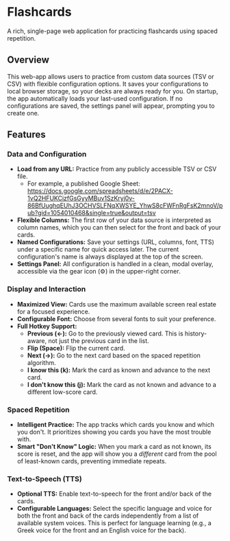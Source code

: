 # Flashcards

A rich, single-page web application for practicing flashcards using spaced repetition.

## Overview

This web-app allows users to practice from custom data sources (TSV or CSV) with flexible configuration options. It saves your configurations to local browser storage, so your decks are always ready for you. On startup, the app automatically loads your last-used configuration. If no configurations are saved, the settings panel will appear, prompting you to create one.

## Features

### Data and Configuration
*   **Load from any URL:** Practice from any publicly accessible TSV or CSV file.
    *   For example, a published Google Sheet: https://docs.google.com/spreadsheets/d/e/2PACX-1vQ2HFUKCizfGsGyyMBuv1SzKryj0v-86BfUughqEUhJ3OCHVSLFNqXWSYE_YhwS8cFWFnRgFsK2mnoV/pub?gid=1054010468&single=true&output=tsv
*   **Flexible Columns:** The first row of your data source is interpreted as column names, which you can then select for the front and back of your cards.
*   **Named Configurations:** Save your settings (URL, columns, font, TTS) under a specific name for quick access later. The current configuration's name is always displayed at the top of the screen.
*   **Settings Panel:** All configuration is handled in a clean, modal overlay, accessible via the gear icon (⚙️) in the upper-right corner.

### Display and Interaction
*   **Maximized View:** Cards use the maximum available screen real estate for a focused experience.
*   **Configurable Font:** Choose from several fonts to suit your preference.
*   **Full Hotkey Support:**
    *   **Previous (←):** Go to the previously viewed card. This is history-aware, not just the previous card in the list.
    *   **Flip (Space):** Flip the current card.
    *   **Next (→):** Go to the next card based on the spaced repetition algorithm.
    *   **I know this (k):** Mark the card as known and advance to the next card.
    *   **I don't know this (j):** Mark the card as not known and advance to a different low-score card.

### Spaced Repetition
*   **Intelligent Practice:** The app tracks which cards you know and which you don't. It prioritizes showing you cards you have the most trouble with.
*   **Smart "Don't Know" Logic:** When you mark a card as not known, its score is reset, and the app will show you a *different* card from the pool of least-known cards, preventing immediate repeats.

### Text-to-Speech (TTS)
*   **Optional TTS:** Enable text-to-speech for the front and/or back of the cards.
*   **Configurable Languages:** Select the specific language and voice for both the front and back of the cards independently from a list of available system voices. This is perfect for language learning (e.g., a Greek voice for the front and an English voice for the back).
